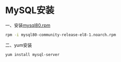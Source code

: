 # MySQL安装

一、安装[mysql80.rpm](https://dev.mysql.com/downloads/repo/yum/)

```bash
rpm -i mysql80-community-release-el8-1.noarch.rpm
```

二、yum安装

```bash
yum install mysql-server
```

